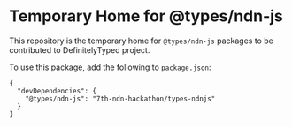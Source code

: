 # Temporary Home for @types/ndn-js

This repository is the temporary home for `@types/ndn-js` packages to be contributed to DefinitelyTyped project.

To use this package, add the following to `package.json`:

```
{
  "devDependencies": {
    "@types/ndn-js": "7th-ndn-hackathon/types-ndnjs"
  }
}
```
